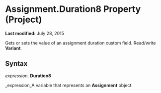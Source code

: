 
# Assignment.Duration8 Property (Project)

 **Last modified:** July 28, 2015

 Gets or sets the value of an assignment duration custom field. Read/write **Variant**.

## Syntax

 _expression_. **Duration8**

 _expression_A variable that represents an  **Assignment** object.

